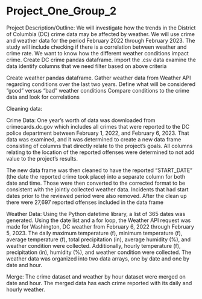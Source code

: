 # Project_One_Group_2

Project Description/Outline: We will investigate how the trends in the District of Columbia (DC) crime data may be affected by weather. We will use crime and weather data for the period February 2022 through February 2023. The study will include checking if there is a correlation between weather and crime rate. We want to know how the different weather conditions impact crime.
Create DC crime pandas dataframe.
  import the .csv data
  examine the data
  identify columns that we need
  filter based on above criteria

Create weather pandas dataframe.
  Gather weather data from Weather API regarding conditions over the last two years.
  Define what will be considered “good” versus “bad” weather conditions
  Compare conditions to the crime data and look for correlations

Cleaning data:

  Crime Data: 
One year’s worth of data was downloaded from crimecards.dc.gov which includes all crimes that were reported to the DC police department between February 1, 2022, and February 6, 2023.  That data was examined, and it was determined to create a new data frame consisting of columns that directly relate to the project’s goals.  All columns relating to the location of the reported offenses were determined to not add value to the project’s results.

The new data frame was then cleaned to have the reported “START_DATE” (the date the reported crime took place) into a separate column for both date and time.  Those were then converted to the corrected format to be consistent with the jointly collected weather data.  Incidents that had start dates prior to the reviewed period were also removed.  After the clean up there were 27,697 reported offenses included in the data frame

Weather Data: Using the Python datetime library, a list of 365 dates was generated. Using the date list and a for loop, the Weather API request was made for Washington, DC weather from February 6, 2022 through February 5, 2023. The daily maximum temperature (f), minimum temperature (f), average temperature (f), total precipitation (in), average humidity (%), and weather condition were collected. Additionally, hourly temperature (f), precipitation (in), humidity (%), and weather condition were collected. The weather data was organized into two data arrays, one by date and one by date and hour. 

Merge: The crime dataset and weather by hour dataset were merged on date and hour. The merged data has each crime reported with its daily and hourly weather. 
